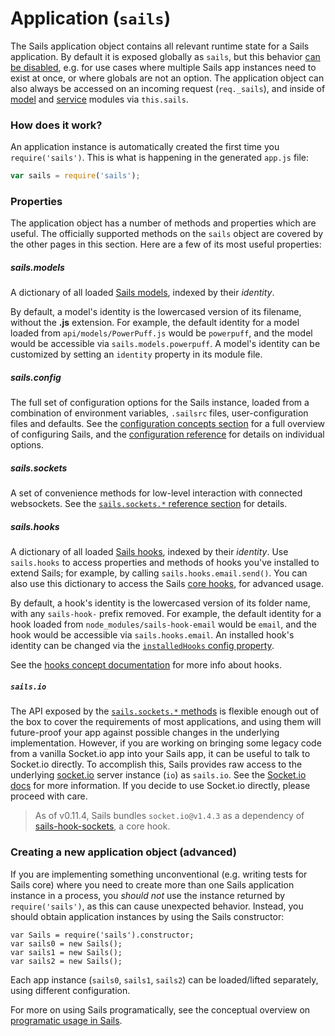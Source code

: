 # Application (`sails`)

The Sails application object contains all relevant runtime state for a Sails application.
By default it is exposed globally as `sails`, but this behavior [can be disabled](http://sailsjs.org/documentation/reference/configuration/sails-config-globals), e.g. for
use cases where multiple Sails app instances need to exist at once, or where globals
are not an option. The application object can also always be accessed on an incoming
request (`req._sails`), and inside of [model](http://sailsjs.org/documentation/concepts/models-and-orm/models) and [service](http://sailsjs.org/documentation/concepts/services) modules via `this.sails`.

### How does it work?

An application instance is automatically created the first time you `require('sails')`.
This is what is happening in the generated `app.js` file:

```javascript
var sails = require('sails');
```




### Properties

The application object has a number of methods and properties which are useful.
The officially supported methods on the `sails` object are covered by the other
pages in this section.  Here are a few of its most useful properties:

##### sails.models

A dictionary of all loaded [Sails models](http://sailsjs.org/documentation/concepts/models-and-orm/models), indexed by their _identity_.

By default, a model's identity is the lowercased version of its filename, without the **.js** extension.  For example, the default identity for a model loaded from `api/models/PowerPuff.js` would be `powerpuff`, and the model would be accessible via `sails.models.powerpuff`.  A model's identity can be customized by setting an `identity` property in its module file.

##### sails.config

The full set of configuration options for the Sails instance, loaded from a combination of environment variables, `.sailsrc` files, user-configuration files and defaults.  See the [configuration concepts section](http://sailsjs.org/documentation/concepts/configuration) for a full overview of configuring Sails, and the [configuration reference](http://sailsjs.org/documentation/reference/configuration) for details on individual options.

##### sails.sockets

A set of convenience methods for low-level interaction with connected websockets.  See the [`sails.sockets.*` reference section](http://sailsjs.org/documentation/reference/web-sockets/sails-sockets) for details.

##### sails.hooks

A dictionary of all loaded [Sails hooks](http://sailsjs.org/documentation/concepts/extending-sails/hooks), indexed by their _identity_.  Use `sails.hooks` to access properties and methods of hooks you've installed to extend Sails; for example, by calling `sails.hooks.email.send()`.  You can also use this dictionary to access the Sails [core hooks](http://sailsjs.org/documentation/concepts/extending-sails/hooks#?types-of-hooks), for advanced usage.

By default, a hook's identity is the lowercased version of its folder name, with any `sails-hook-` prefix removed.  For example, the default identity for a hook loaded from `node_modules/sails-hook-email` would be `email`, and the hook would be accessible via `sails.hooks.email`.  An installed hook's identity can be changed via the [`installedHooks` config property](http://sailsjs.org/documentation/concepts/extending-sails/hooks/using-hooks#?changing-the-way-sails-loads-an-installable-hook).

See the [hooks concept documentation](http://sailsjs.org/documentation/concepts/extending-sails/hooks) for more info about hooks.

##### `sails.io`

The API exposed by the [`sails.sockets.*` methods](http://sailsjs.org/documentation/reference/web-sockets/sails-sockets) is flexible enough out of the box to cover the requirements of most applications, and using them will future-proof your app against possible changes in the underlying implementation.  However, if you are working on bringing some legacy code from a vanilla Socket.io app into your Sails app, it can be useful to talk to Socket.io directly.  To accomplish this, Sails provides raw access to the underlying [socket.io](http://socket.io/) server instance (`io`) as `sails.io`. See the [Socket.io docs](http://socket.io/docs/) for more information.  If you decide to use Socket.io directly, please proceed with care.

> As of v0.11.4, Sails bundles `socket.io@v1.4.3` as a dependency of [sails-hook-sockets](github.com/balderdashy/sails-hook-sockets), a core hook.





### Creating a new application object (advanced)

If you are implementing something unconventional (e.g. writing tests for Sails core)
where you need to create more than one Sails application instance in a process, you _should not_ use
the instance returned by `require('sails')`, as this can cause unexpected behavior.  Instead, you should
obtain application instances by using the Sails constructor:

```
var Sails = require('sails').constructor;
var sails0 = new Sails();
var sails1 = new Sails();
var sails2 = new Sails();
```

Each app instance (`sails0`, `sails1`, `sails2`) can be loaded/lifted separately,
using different configuration.

For more on using Sails programatically, see the conceptual overview on [programatic usage in Sails](http://sailsjs.org/documentation/concepts/programmatic-usage).


<docmeta name="displayName" value="Application">
